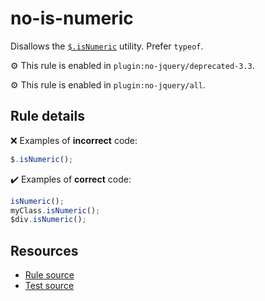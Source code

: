 # no-is-numeric

Disallows the [`$.isNumeric`](https://api.jquery.com/jQuery.isNumeric/) utility. Prefer `typeof`.

⚙️ This rule is enabled in `plugin:no-jquery/deprecated-3.3`.

⚙️ This rule is enabled in `plugin:no-jquery/all`.

## Rule details

❌ Examples of **incorrect** code:
```js
$.isNumeric();
```

✔️ Examples of **correct** code:
```js
isNumeric();
myClass.isNumeric();
$div.isNumeric();
```

## Resources

* [Rule source](/src/rules/no-is-numeric.js)
* [Test source](/tests/rules/no-is-numeric.js)
